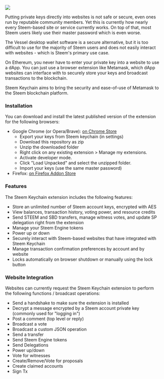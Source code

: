 ![](https://u.cubeupload.com/faisalamin/keychain.png)

Putting private keys directly into websites is not safe or secure, even ones run by reputable community members. Yet this is currently how nearly every Steem-based site or service currently works. On top of that, most Steem users likely use their master password which is even worse.

The Vessel desktop wallet software is a secure alternative, but it is too difficult to use for the majority of Steem users and does not easily interact with websites - which is Steem's primary use case.

On Ethereum, you never have to enter your private key into a website to use a dApp. You can just use a browser extension like Metamask, which dApp websites can interface with to securely store your keys and broadcast transactions to the blockchain.

Steem Keychain aims to bring the security and ease-of-use of Metamask to the Steem blockchain platform.

### Installation

You can download and install the latest published version of the extension for the following browsers:

- Google Chrome (or Opera/Brave): [on Chrome Store](https://chrome.google.com/webstore/detail/steemkeychain/jhgnbkkipaallpehbohjmkbjofjdmeid)
  - Export your keys from Steem keychain (in settings)
  - Download this repository as zip
  - Unzip the downloaded folder
  - Right click on any existing extension > Manage my extensions.
  - Activate developer mode.
  - Click "Load Unpacked" and select the unzipped folder.
  - Import your keys (use the same master password)
- Firefox: [on Firefox Addon Store](https://addons.mozilla.org/en-GB/firefox/addon/steemkeychain/)

### Features

The Steem Keychain extension includes the following features:

- Store an unlimited number of Steem account keys, encrypted with AES
- View balances, transaction history, voting power, and resource credits
- Send STEEM and SBD transfers, manage witness votes, and update SP delegation right from the extension
- Manage your Steem Engine tokens
- Power up or down
- Securely interact with Steem-based websites that have integrated with Steem Keychain
- Manage transaction confirmation preferences by account and by website
- Locks automatically on browser shutdown or manually using the lock button

### Website Integration

Websites can currently request the Steem Keychain extension to perform the following functions / broadcast operations:

- Send a handshake to make sure the extension is installed
- Decrypt a message encrypted by a Steem account private key (commonly used for "logging in")
- Post a comment (top level or reply)
- Broadcast a vote
- Broadcast a custom JSON operation
- Send a transfer
- Send Steem Engine tokens
- Send Delegations
- Power up/down
- Vote for witnesses
- Create/Remove/Vote for proposals
- Create claimed accounts
- Sign Tx
